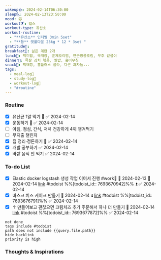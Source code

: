 ```yaml
---
wakeup🌞: 2024-02-14T06:30:00
sleep🌜: 2024-02-13T23:50:00
mood: 😄
workout🏋️: 헬스
workout-type: 유산소
workout-routine:
  - "**유산소** 인터벌 3min 5set"
  - "**등** 랫풀다운 25kg * 12 * 3set "
gratitude🙏: 
breakfast🍳: 삶은 계란 2개
lunch🍚: 백미밥, 육개장, 훈제오리찜, 연근땅콩조림, 부추 겉절이
dinner🥗: 목살 김치 볶음, 쌀밥, 홍어무침
snack🍬: 먹태깡, 홈플러스 콜라, 다른 과자들...
tags:
  - meal-log📝
  - study-log📓
  - workout-log💪
  - "#routine"
---
```

### Routine 
- [x] 유산균 1알 먹기 🔼 ✅ 2024-02-14
- [x] 운동하기 🔼 ✅ 2024-02-14
- [ ] 아침, 점심, 간식, 저녁 건강하게 4끼 챙겨먹기
- [ ] 무지출 챌린지 
- [x] 집 정리·정돈하기 🔼 ✅ 2024-02-14
- [x] 개발 공부하기 ✅ 2024-02-14
- [x] 바깥 음식 안 먹기 ✅ 2024-02-14

### To-do List 
- [x] Elastic docker logstash 생성 작업 이어서 진행 #work🏢 🛫 2024-02-13 📅 2024-02-14 [link](https://todoist.com/showTask?id=7693670942) #todoist  %%[todoist_id:: 7693670942]%% ⏫ ✅ 2024-02-14
- [x] 바스크 치즈 케이크 만들기 📅 2024-02-14 ⏫ [link](https://todoist.com/showTask?id=7693676791) #todoist  %%[todoist_id:: 7693676791]%% ✅ 2024-02-14
- [x] ↑ 만들어보고 괜찮으면 크림치즈 추가 주문해서 하나 더 만들기 📅 2024-02-14 [link](https://todoist.com/showTask?id=7693677872) #todoist  %%[todoist_id:: 7693677872]%% ✅ 2024-02-14 
```tasks
not done
tags include #todoist 
path does not include {{query.file.path}}
hide backlink
priority is high
```


### Thoughts & Inspirations
